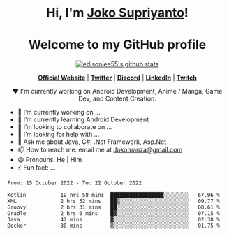 <h1 align="center">Hi, I'm <a href="https://www.google.com">Joko Supriyanto</a>!</h1>
<h1 align="center">Welcome to my GitHub profile</h1>

<p align="center">
  <a href="https://github.com/jokomanza"><img src="https://github-readme-stats.vercel.app/api?username=jokomanza&hide_border=true&show_icons=true" alt="edisonlee55's github stats"></a>
</p>

<p align="center">
  <strong><a href="https://www.google.com">Official Website</a></strong> |
  <strong><a href="https://twitter.com/jokomanza">Twitter</a></strong> |
  <strong><a href="https://discord.gg/nYXzaUS">Discord</a></strong> |
  <strong><a href="https://www.linkedin.com/in/jokomanza">LinkedIn</a></strong> |
  <strong><a href="https://www.twitch.tv/jokomanza">Twitch</a></strong>
</p>

<p align="center">❤ I'm currently working on Android Development, Anime / Manga, Game Dev, and Content Creation.</p>

- 🔭 I’m currently working on ...
- 🌱 I’m currently learning Android Development
- 👯 I’m looking to collaborate on ...
- 🤔 I’m looking for help with ...
- 💬 Ask me about Java, C#, .Net Framework, Asp.Net
- 📫 How to reach me: email me at Jokomanza@gmail.com
- 😄 Pronouns: He | Him
- ⚡ Fun fact: ...

<!--START_SECTION:waka-->

```text
From: 15 October 2022 - To: 22 October 2022

Kotlin           19 hrs 58 mins  █████████████████░░░░░░░░   67.96 %
XML              2 hrs 52 mins   ██▒░░░░░░░░░░░░░░░░░░░░░░   09.77 %
Groovy           2 hrs 31 mins   ██░░░░░░░░░░░░░░░░░░░░░░░   08.61 %
Gradle           2 hrs 6 mins    █▓░░░░░░░░░░░░░░░░░░░░░░░   07.15 %
Java             42 mins         ▓░░░░░░░░░░░░░░░░░░░░░░░░   02.38 %
Docker           30 mins         ▒░░░░░░░░░░░░░░░░░░░░░░░░   01.75 %
```

<!--END_SECTION:waka-->
